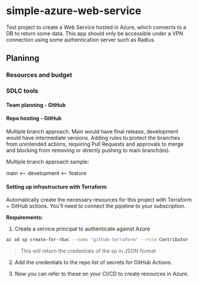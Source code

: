 # simple-azure-web-service

Test project to create a Web Service hosted in Azure, which connects to a DB to return some data. This app should only be accessible under a VPN connection using some authentication server such as Radius.

## Planinng

### Resources and budget

### SDLC tools

#### Team planning - GitHub

#### Repo hosting - GitHub

Multiple branch approach. Main would have final release, development would have intermediate versions. Adding rules to protect the branches from unintended actions, requiring Pull Requests and approvals to merge and blocking from removing or directly pushing to main branch(es).

Multiple branch approach sample:

main <-- development <-- feature

#### Setting up infrastructure with Terraform

Automatically create the necessary resources for this project with Terraform + GitHub actions. You'll need to connect the pipeline to your subscription.

**Requirements:**

1. Create a service principal to authenticate against Azure

```bash
az ad sp create-for-rbac --name "github-terraform" --role Contributor --scopes /subscriptions/<my-subscription-id> 
```

> This will return the credentials of the sp in JSON format

2. Add the credentials to the repo list of secrets for GitHub Actions.

3. Now you can refer to these on your CI/CD to create resources in Azure.

